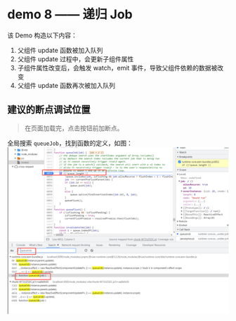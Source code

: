 # demo 8 —— 递归 Job

该 Demo 构造以下内容：
1. 父组件 update 函数被加入队列
2. 父组件 update 过程中，会更新子组件属性
3. 子组件属性改变后，会触发 watch，emit 事件，导致父组件依赖的数据被改变
4. 父组件 update 函数再次被加入队列

## 建议的断点调试位置
> 在页面加载完，点击按钮前加断点。

全局搜索 `queueJob`，找到函数的定义，如图：
![img.png](img.png)
